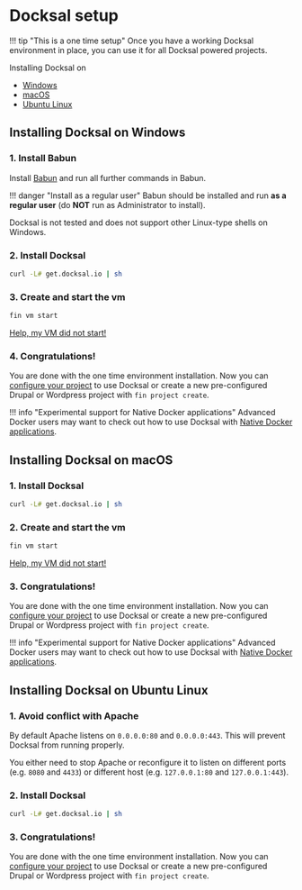 # Docksal setup

!!! tip "This is a one time setup"
    Once you have a working Docksal environment in place, you can use it for all Docksal powered projects.

Installing Docksal on

- [Windows](#windows)
- [macOS](#macos)
- [Ubuntu Linux](#linux)

<a name="windows"></a>
## Installing Docksal on Windows

### 1. Install Babun

Install [Babun](http://babun.github.io/) and run all further commands in Babun.

!!! danger "Install as a regular user"
    Babun should be installed and run **as a regular user** (do **NOT** run as Administrator to install).

Docksal is not tested and does not support other Linux-type shells on Windows.

### 2. Install Docksal

```bash
curl -L# get.docksal.io | sh
```

### 3. Create and start the vm

```bash
fin vm start
```
[Help, my VM did not start!](../troubleshooting.md#failed-creating-docksal-virtual-machine)

### 4. Congratulations!

You are done with the one time environment installation. Now you can [configure your project](../getting-started/project-setup.md) to use Docksal or create a new pre-configured Drupal or Wordpress project with `fin project create`.

!!! info "Experimental support for Native Docker applications"
    Advanced Docker users may want to check out how to use Docksal with [Native Docker applications](../getting-started/env-setup-native.md).

<a name="macos"></a>
## Installing Docksal on macOS

### 1. Install Docksal

```bash
curl -L# get.docksal.io | sh
```

### 2. Create and start the vm

```bash
fin vm start
```
[Help, my VM did not start!](../troubleshooting.md#failed-creating-docksal-virtual-machine)

### 3. Congratulations!

You are done with the one time environment installation. Now you can [configure your project](../getting-started/project-setup.md) to use Docksal or create a new pre-configured Drupal or Wordpress project with `fin project create`.

!!! info "Experimental support for Native Docker applications"
    Advanced Docker users may want to check out how to use Docksal with [Native Docker applications](../getting-started/docksal-env-setup-native.md).

<a name="linux"></a>
## Installing Docksal on Ubuntu Linux

### 1. Avoid conflict with Apache

By default Apache listens on `0.0.0.0:80` and `0.0.0.0:443`. This will prevent Docksal from running properly.

You either need to stop Apache or reconfigure it to listen on different ports (e.g. `8080` and `4433`) or different host (e.g. `127.0.0.1:80` and `127.0.0.1:443`).

### 2. Install Docksal

```bash
curl -L# get.docksal.io | sh
```

### 3. Congratulations!

You are done with the one time environment installation. Now you can [configure your project](project-setup.md) to use Docksal or create a new pre-configured Drupal or Wordpress project with `fin project create`.
